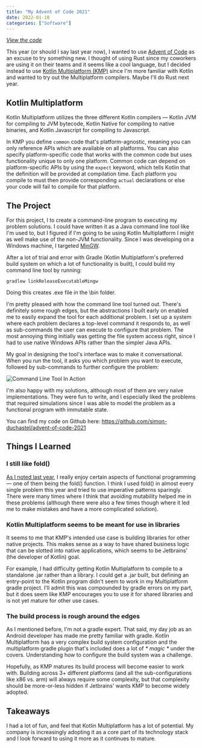 ```yaml
---
title: "My Advent of Code 2021"
date: 2022-01-18
categories: ["Software"]
---
```


_[View the code](https://github.com/simon-duchastel/advent-of-code-2021)_

This year (or should I say last year now), I wanted to use [Advent of Code](https://adventofcode.com) as an excuse to try something new. I thought of using Rust since my coworkers are using it on their teams and it seems like a cool language, but I decided instead to use [Kotlin Multiplatform (KMP)](https://kotlinlang.org/docs/multiplatform.html) since I'm more familiar with Kotlin and wanted to try out the Multiplatform compilers. Maybe I'll do Rust next year.

## Kotlin Multiplatform

Kotlin Multiplatform utilizes the three different Kotlin compilers — Kotlin JVM for compiling to JVM bytecode, Kotlin Native for compiling to native binaries, and Kotlin Javascript for compiling to Javascript.

 In KMP you define `common` code that's platform-agnostic, meaning you can only reference APIs which are available on all platforms. You can also specify platform-specific code that works with the common code but uses functionality unique to only one platform. Common code can depend on platform-specific APIs by using the `expect` keyword, which tells Kotlin that the definition will be provided at compilation time. Each platform you compile to must then provide corresponding `actual` declarations or else your code will fail to compile for that platform.

## The Project

For this project, I to create a command-line program to executing my problem solutions. I could have written it as a Java command line tool like I'm used to, but I figured if I'm going to be using Kotlin Multiplatform I might as well make use of the non-JVM functionality. Since I was developing on a Windows machine, I targeted [MinGW](https://en.wikipedia.org/wiki/MinGW).

After a lot of trial and error with Gradle (Kotlin Multiplatform's preferred build system on which a lot of functionality is built), I could build my command line tool by running:
```
gradlew linkReleaseExecutableMingw
```

Doing this creates .exe file in the \bin folder.

I'm pretty pleased with how the command line tool turned out. There's definitely some rough edges, but the abstractions I built early on enabled me to easily expand the tool for each additional problem. I set up a system where each problem declares a top-level command it responds to, as well as sub-commands the user can execute to configure that problem. The most annoying thing initially was getting the file system access right, since I had to use native Windows APIs rather than the simpler Java APIs.

My goal in designing the tool's interface was to make it conversational. When you run the tool, it asks you which problem you want to execute, followed by sub-commands to further configure the problem:

![Command Line Tool In Action](command-line.gif#center "Command Line Tool")

I'm also happy with my solutions, although most of them are very naive implementations. They were fun to write, and I especially liked the problems that required simulations since I was able to model the problem as a functional program with immutable state.

You can find my code on Github here: https://github.com/simon-duchastel/advent-of-code-2021

## Things I Learned

### I still like fold()

[As I noted last year](/posts/older-projects#advent-of-code-2020), I really enjoy certain aspects of functional programming — one of them being the fold() function. I think I used fold() in almost every single problem this year and tried to use imperative patterns sparingly. There were many times where I think that avoiding mutability helped me in these problems (although there were also a few times though where it led me to make mistakes and have a more complicated solution).

### Kotlin Multiplatform seems to be meant for use in libraries

It seems to me that KMP's intended use case is building libraries for other native projects. This makes sense as a way to have shared business logic that can be slotted into native applications, which seems to be Jetbrains' (the developer of Kotlin) goal.

For example, I had difficulty getting Kotlin Multiplatform to compile to a standalone .jar rather than a library. I could get a .jar built, but defining an entry-point to the Kotlin program didn't seem to work in my Multiplatform gradle project. I'll admit this was compounded by gradle errors on my part, but it does seem like KMP encourages you to use it for shared libraries and is not yet mature for other use cases.

### The build process is rough around the edges

As I mentioned before, I'm not a gradle expert. That said, my day job as an Android developer has made me pretty familiar with gradle. Kotlin Multiplatform has a very complex build system configuration and the multiplatform gradle plugin that's included does a lot of _* magic *_ under the covers. Understanding how to configure the build system was a challenge.

Hopefully, as KMP matures its build process will become easier to work with. Building across 3+ different platforms (and all the sub-configurations like x86 vs. arm) will always require some complexity, but that complexity should be more-or-less hidden if Jetbrains' wants KMP to become widely adopted.

## Takeaways

I had a lot of fun, and feel that Kotlin Multiplatform has a lot of potential. My company is increasingly adopting it as a core part of its technology stack and I look forward to using it more as it continues to mature.